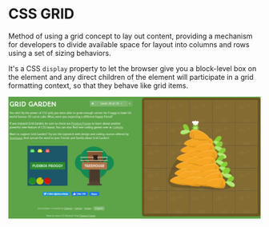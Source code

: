 # CSS GRID

Method of using a grid concept to lay out content, providing a mechanism for developers to divide available space for layout into columns and rows using a set of sizing behaviors.

It's a CSS `display` property to let the browser give you a block-level box on the element and any direct children of the element will participate in a grid formatting context, so that they behave like grid items.

![Grid Garden](../imgs/garden.png)
